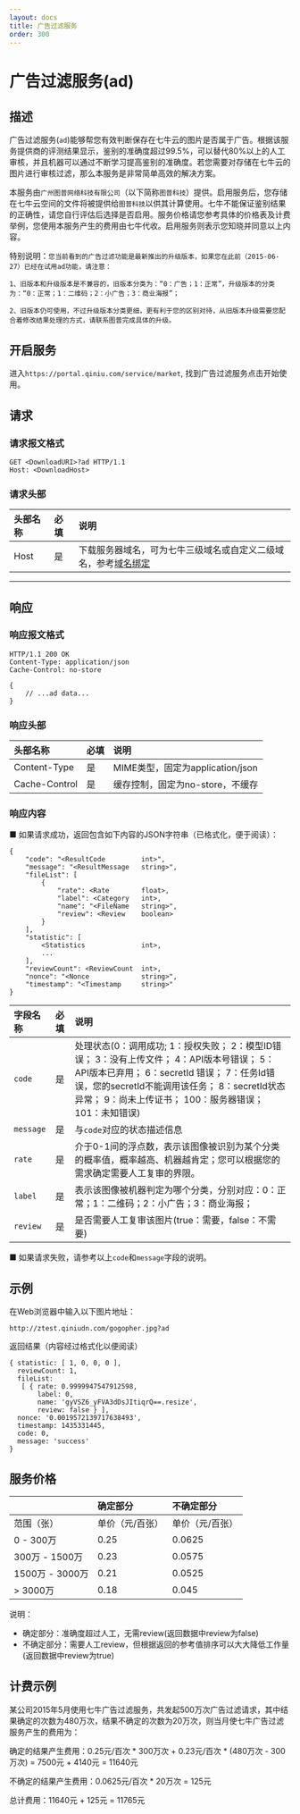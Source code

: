 ```yaml
---
layout: docs
title: 广告过滤服务
order: 300
---
```


<a id="ad"></a>
# 广告过滤服务(ad)

<a id="ad-description"></a>
## 描述

广告过滤服务(`ad`)能够帮您有效判断保存在七牛云的图片是否属于广告。根据该服务提供商的评测结果显示，鉴别的准确度超过99.5%，可以替代80%以上的人工审核，并且机器可以通过不断学习提高鉴别的准确度。若您需要对存储在七牛云的图片进行审核过滤，那么本服务是非常简单高效的解决方案。

本服务由`广州图普网络科技有限公司`（以下简称`图普科技`）提供。启用服务后，您存储在七牛云空间的文件将被提供给`图普科技`以供其计算使用。七牛不能保证鉴别结果的正确性，请您自行评估后选择是否启用。服务价格请您参考具体的价格表及计费举例，您使用本服务产生的费用由七牛代收。启用服务则表示您知晓并同意以上内容。

特别说明：`您当前看到的广告过滤功能是最新推出的升级版本，如果您在此前（2015-06-27）已经在试用ad功能，请注意：`

`1、旧版本和升级版本是不兼容的，旧版本分类为：“0：广告；1：正常”，升级版本的分类为：“0：正常；1：二维码；2：小广告；3：商业海报”；`

`2、旧版本仍可使用，不过升级版本分类更细，更有利于您的区别对待，从旧版本升级需要您配合着修改结果处理的方式，请联系图普完成具体的升级。`

<a id="ad-open"></a>
## 开启服务

进入`https://portal.qiniu.com/service/market`, 找到广告过滤服务点击开始使用。

<a id="ad-request"></a>
## 请求

<a id="ad-request-syntax"></a>
### 请求报文格式

```
GET <DownloadURI>?ad HTTP/1.1
Host: <DownloadHost>
```

<a id="ad-request-header"></a>
### 请求头部

头部名称         | 必填 | 说明
:------------- | :--- | :------------------------------------------
Host           | 是   | 下载服务器域名，可为七牛三级域名或自定义二级域名，参考[域名绑定](http://kb.qiniu.com/53a48154 "域名绑定")

---

<a id="ad-response"></a>
## 响应

<a id="ad-response-syntax"></a>
### 响应报文格式

```
HTTP/1.1 200 OK
Content-Type: application/json
Cache-Control: no-store

{
    // ...ad data...
}
```

<a id="ad-response-header"></a>
### 响应头部

头部名称       | 必填 | 说明
:------------- | :--- | :------------------------------------------
Content-Type   | 是   | MIME类型，固定为application/json
Cache-Control  | 是   | 缓存控制，固定为no-store，不缓存

<a id="ad-response-content"></a>
### 响应内容

■ 如果请求成功，返回包含如下内容的JSON字符串（已格式化，便于阅读）：  

```
{
    "code": "<ResultCode         int>",
    "message": "<ResultMessage   string>",
    "fileList": [
        {
            "rate": <Rate        float>,
            "label": <Category   int>,
            "name": "<FileName   string>",
            "review": <Review    boolean>
        }
    ],
    "statistic": [
        <Statistics              int>,
        ...
    ],
    "reviewCount": <ReviewCount  int>,
    "nonce": "<Nonce             string>",
    "timestamp": "<Timestamp     string>"
}
```

字段名称        | 必填 | 说明                              
:------------ | :--- | :--------------------------------------------------------------------
`code`        | 是   | 处理状态(0：调用成功; 1：授权失败； 2：模型ID错误； 3：没有上传文件； 4：API版本号错误； 5：API版本已弃用； 6：secretId 错误； 7：任务Id错误，您的secretId不能调用该任务； 8：secretId状态异常； 9：尚未上传证书； 100：服务器错误； 101：未知错误)
`message`     | 是   | 与`code`对应的状态描述信息
`rate`        | 是   | 介于0-1间的浮点数，表示该图像被识别为某个分类的概率值，概率越高、机器越肯定；您可以根据您的需求确定需要人工复审的界限。
`label`       | 是   | 表示该图像被机器判定为哪个分类，分别对应：0：正常；1：二维码；2：小广告；3：商业海报；
`review`      | 是   | 是否需要人工复审该图片(true：需要，false：不需要)

■ 如果请求失败，请参考以上`code`和`message`字段的说明。

<a id="ad-samples"></a>
## 示例

在Web浏览器中输入以下图片地址：  

```
http://ztest.qiniudn.com/gogopher.jpg?ad
```

返回结果（内容经过格式化以便阅读）  

```
{ statistic: [ 1, 0, 0, 0 ],
  reviewCount: 1,
  fileList:
   [ { rate: 0.9999947547912598,
       label: 0,
       name: 'gyVSZ6_yFVA3dDsJItiqrQ==.resize',
       review: false } ],
  nonce: '0.0019572139717638493',
  timestamp: 1435331445,
  code: 0,
  message: 'success'
}
```

<a id="ad-price"></a>
## 服务价格

|                 | 确定部分      | 不确定部分       |
:---------------- | :------------ | :------------ |
|      范围（张）   | 单价（元/百张） | 单价（元/百张）  |
| 0 - 300万        |     0.25     |    0.0625     |
| 300万 - 1500万   |     0.23     |   0.0575       |
| 1500万 - 3000万  |     0.21     |    0.0525      |
| > 3000万         |     0.18     |    0.045      |

说明：

 * 确定部分：准确度超过人工，无需review(返回数据中review为false)
 * 不确定部分：需要人工review，但根据返回的参考值排序可以大大降低工作量(返回数据中review为true)

<a id="ad-pirce-example"></a>
## 计费示例

某公司2015年5月使用七牛广告过滤服务，共发起500万次广告过滤请求，其中结果确定的次数为480万次，结果不确定的次数为20万次，则当月使七牛广告过滤服务产生的费用为：

确定的结果产生费用：0.25元/百次 * 300万次 + 0.23元/百次 * (480万次 - 300万次) = 7500元 + 4140元 = 11640元

不确定的结果产生费用：0.0625元/百次 * 20万次 = 125元

总计费用：11640元 + 125元 = 11765元
